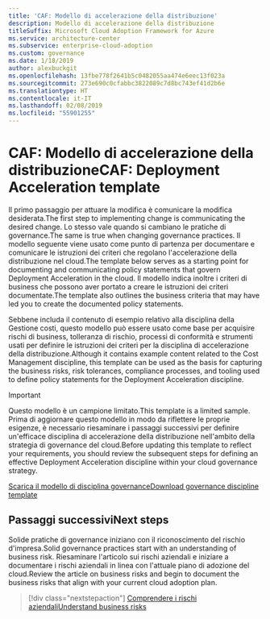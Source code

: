 ```yaml
---
title: 'CAF: Modello di accelerazione della distribuzione'
description: Modello di accelerazione della distribuzione
titleSuffix: Microsoft Cloud Adoption Framework for Azure
ms.service: architecture-center
ms.subservice: enterprise-cloud-adoption
ms.custom: governance
ms.date: 1/18/2019
author: alexbuckgit
ms.openlocfilehash: 13fbe778f2641b5c0482055aa474e6eec13f023a
ms.sourcegitcommit: 273e690c0cfabbc3822089c7d8bc743ef41d2b6e
ms.translationtype: HT
ms.contentlocale: it-IT
ms.lasthandoff: 02/08/2019
ms.locfileid: "55901255"
---
```

# <a name="caf-deployment-acceleration-template"></a><span data-ttu-id="6a666-103">CAF: Modello di accelerazione della distribuzione</span><span class="sxs-lookup"><span data-stu-id="6a666-103">CAF: Deployment Acceleration template</span></span>

<span data-ttu-id="6a666-104">Il primo passaggio per attuare la modifica è comunicare la modifica desiderata.</span><span class="sxs-lookup"><span data-stu-id="6a666-104">The first step to implementing change is communicating the desired change.</span></span> <span data-ttu-id="6a666-105">Lo stesso vale quando si cambiano le pratiche di governance.</span><span class="sxs-lookup"><span data-stu-id="6a666-105">The same is true when changing governance practices.</span></span> <span data-ttu-id="6a666-106">Il modello seguente viene usato come punto di partenza per documentare e comunicare le istruzioni dei criteri che regolano l'accelerazione della distribuzione nel cloud.</span><span class="sxs-lookup"><span data-stu-id="6a666-106">The template below serves as a starting point for documenting and communicating policy statements that govern Deployment Acceleration in the cloud.</span></span> <span data-ttu-id="6a666-107">Il modello indica inoltre i criteri di business che possono aver portato a creare le istruzioni dei criteri documentate.</span><span class="sxs-lookup"><span data-stu-id="6a666-107">The template also outlines the business criteria that may have led you to create the documented policy statements.</span></span>

<span data-ttu-id="6a666-108">Sebbene includa il contenuto di esempio relativo alla disciplina della Gestione costi, questo modello può essere usato come base per acquisire rischi di business, tolleranza di rischio, processi di conformità e strumenti usati per definire le istruzioni dei criteri per la disciplina di accelerazione della distribuzione.</span><span class="sxs-lookup"><span data-stu-id="6a666-108">Although it contains example content related to the Cost Management discipline, this template can be used as the basis for capturing the business risks, risk tolerances, compliance processes, and tooling used to define policy statements for the Deployment Acceleration discipline.</span></span>

> [!IMPORTANT]
> <span data-ttu-id="6a666-109">Questo modello è un campione limitato.</span><span class="sxs-lookup"><span data-stu-id="6a666-109">This template is a limited sample.</span></span> <span data-ttu-id="6a666-110">Prima di aggiornare questo modello in modo da riflettere le proprie esigenze, è necessario riesaminare i passaggi successivi per definire un'efficace disciplina di accelerazione della distribuzione nell'ambito della strategia di governance del cloud.</span><span class="sxs-lookup"><span data-stu-id="6a666-110">Before updating this template to reflect your requirements, you should review the subsequent steps for defining an effective Deployment Acceleration discipline within your cloud governance strategy.</span></span>

<!-- markdownlint-disable MD033 -->

 <span data-ttu-id="6a666-111"><a href="https://archcenter.blob.core.windows.net/cdn/fusion/governance/Governance Discipline Template.docx">Scarica il modello di disciplina governance</a></span><span class="sxs-lookup"><span data-stu-id="6a666-111"><a href="https://archcenter.blob.core.windows.net/cdn/fusion/governance/Governance Discipline Template.docx">Download governance discipline template</a></span></span>

<!-- markdownlint-enable MD033 -->

## <a name="next-steps"></a><span data-ttu-id="6a666-112">Passaggi successivi</span><span class="sxs-lookup"><span data-stu-id="6a666-112">Next steps</span></span>

<span data-ttu-id="6a666-113">Solide pratiche di governance iniziano con il riconoscimento del rischio d'impresa.</span><span class="sxs-lookup"><span data-stu-id="6a666-113">Solid governance practices start with an understanding of business risk.</span></span> <span data-ttu-id="6a666-114">Riesaminare l'articolo sui rischi aziendali e iniziare a documentare i rischi aziendali in linea con l'attuale piano di adozione del cloud.</span><span class="sxs-lookup"><span data-stu-id="6a666-114">Review the article on business risks and begin to document the business risks that align with your current cloud adoption plan.</span></span>

> [!div class="nextstepaction"]
> [<span data-ttu-id="6a666-115">Comprendere i rischi aziendali</span><span class="sxs-lookup"><span data-stu-id="6a666-115">Understand business risks</span></span>](./business-risks.md)
